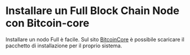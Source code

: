 # Installare un Full Block Chain Node con Bitcoin-core

Installare un nodo Full è facile. 
Sul sito [BitcoinCore](https://bitcoin.org/en/bitcoin-core/) è possibile scaricare il pacchetto di installazione per il proprio sistema.
